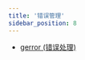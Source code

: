 ```yaml
---
title: '错误管理'
sidebar_position: 8
---
```


- [gerror (错误处理)](output/goframe-v1.16-md/模块列表/错误管理/gerror%20-错误处理)